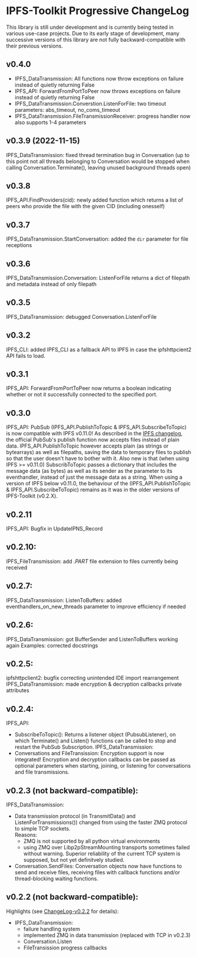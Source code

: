 # IPFS-Toolkit Progressive ChangeLog 
This library is still under development and is currently being tested in various use-case projects. Due to its early stage of development, many successive versions of this library are not fully backward-compatible with their previous versions.

## v0.4.0
- IPFS_DataTransmission: All functions now throw exceptions on failure instead of quietly returning False
- IPFS_API: ForwardFromPortToPeer now throws exceptions on failure instead of quietly returning False
- IPFS_DataTransmission.Converstion.ListenForFile: two timeout parameters: abs_timeout, no_coms_timeout
- IPFS_DataTransmission.FileTransmissionReceiver: progress handler now also supports 1-4 parameters

## v0.3.9 (2022-11-15)
IPFS_DataTransmission: fixed thread termination bug in Conversation (up to this point not all threads belonging to Conversation would be stopped when calling Conversation.Terminate(), leaving unused background threads open)

## v0.3.8
IPFS_API.FindProviders(cid): newly added function which returns a list of peers who provide the file with the given CID (including onesself)

## v0.3.7
IPFS_DataTransmission.StartConversation: added the `dir` parameter for file receptions

## v0.3.6
IPFS_DataTransmission.Conversation: ListenForFile returns a dict of filepath and metadata instead of only filepath

## v0.3.5
IPFS_DataTransmission: debugged Conversation.ListenForFile

## v0.3.2
IPFS_CLI: added IPFS_CLI as a fallback API to IPFS in case the ipfshttpcient2 API fails to load.

## v0.3.1
IPFS_API: ForwardFromPortToPeer now returns a boolean indicating whether or not it successfully connected to the specified port.
## v0.3.0
IPFS_API: PubSub (IPFS_API.PublishToTopic & IPFS_API.SubscribeToTopic) is now compatible with IPFS v0.11.0! As described in the [IPFS changelog](https://github.com/ipfs/go-ipfs/releases/tag/v0.11.0), the official PubSub's publish function now accepts files instead of plain data. IPFS_API.PublishToTopic however accepts plain (as strings or bytearrays) as well as filepaths, saving the data to temporary files to publish so that the user doesn't have to bother with it. Also new is that (when using IPFS >= v0.11.0) SubscribToTopic passes a dictionary that includes the message data (as bytes) as well as its sender as the parameter to its eventhandler, instead of just the message data as a string.
When using a version of IPFS below v0.11.0, the behaviour of the (IPFS_API.PublishToTopic & IPFS_API.SubscribeToTopic) remains as it was in the older versions of IPFS-Toolkit (v0.2.X).

## v0.2.11
IPFS_API: Bugfix in UpdateIPNS_Record
## v0.2.10:
IPFS_FileTransmission: add _.PART_ file extension to files currently being received

## v0.2.7:
IPFS_DataTransmission: ListenToBuffers: added eventhandlers_on_new_threads parameter to improve efficiency if needed

## v0.2.6:
IPFS_DataTransmission: got BufferSender and ListenToBuffers working again
Examples: corrected docstrings

## v0.2.5:
ipfshttpclient2: bugfix correcting unintended IDE import rearrangement
IPFS_DataTransmission: made encryption & decryption callbacks private attributes 

## v0.2.4:
IPFS_API:
  - SubscribeToTopic(): Returns a listener object (PubsubListener), on which Terminate() and Listen() functions can be called to stop and restart the PubSub Subscription.
IPFS_DataTransmission:
  - Conversations and FileTransission: Encryption support is now integrated! Encryption and decryption callbacks can be passed as optional parameters when starting, joining, or listening for conversations and file transmissions.
## v0.2.3 (not backward-compatible):
IPFS_DataTransmission:
  - Data transmission protocol (in TransmitData() and ListenForTransmissions()) changed from using the faster ZMQ protocol to simple TCP sockets.  
  Reasons:
    - ZMQ is not supported by all python virtual environments
    - using ZMQ over Libp2pStreamMounting transports sometimes failed without warning. Superior reliability of the current TCP system is supposed, but not yet definitvely studied.
  - Conversation.SendFiles: Conversation objects now have functions to send and receive files, receiving files with callback functions and/or thread-blocking waiting functions.

## v0.2.2 (not backward-compatible):
Highlights (see [ChangeLog-v0.2.2](./ChangeLog-v0.2.2.md) for details):
  - IPFS_DataTransmission:
    - failure handling system
    - implemented ZMQ in data transmission (replaced with TCP in v0.2.3)
    - Conversation.Listen
    - FileTransission progress callbacks